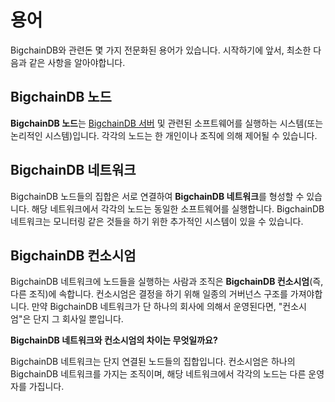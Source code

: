 <!---
Copyright BigchainDB GmbH and BigchainDB contributors
SPDX-License-Identifier: (Apache-2.0 AND CC-BY-4.0)
Code is Apache-2.0 and docs are CC-BY-4.0
--->

# 용어

BigchainDB와 관련돈 몇 가지 전문화된 용어가 있습니다. 시작하기에 앞서, 최소한 다음과 같은 사항을 알아야합니다. 

## BigchainDB 노드

**BigchainDB 노드**는 [BigchainDB 서버](https://docs.bigchaindb.com/projects/server/en/latest/introduction.html) 및 관련된 소프트웨어를 실행하는 시스템(또는 논리적인 시스템)입니다. 각각의 노드는 한 개인이나 조직에 의해 제어될 수 있습니다.

## BigchainDB 네트워크

BigchainDB 노드들의 집합은 서로 연결하여 **BigchainDB 네트워크**를 형성할 수 있습니다. 해당 네트워크에서 각각의 노드는 동일한 소프트웨어를 실행합니다. BigchainDB 네트워크는 모니터링 같은 것들을 하기 위한 추가적인 시스템이 있을 수 있습니다. 

## BigchainDB 컨소시엄

BigchainDB 네트워크에 노드들을 실행하는 사람과 조직은 **BigchainDB 컨소시엄**(즉, 다른 조직)에 속합니다. 컨소시엄은 결정을 하기 위해 일종의 거버넌스 구조를 가져야합니다. 만약 BigchainDB 네트워크가 단 하나의 회사에 의해서 운영된다면, "컨소시엄"은 단지 그 회사일 뿐입니다.

**BigchainDB 네트워크와 컨소시엄의 차이는 무엇일까요?**

BigchainDB 네트워크는 단지 연결된 노드들의 집합입니다. 컨소시엄은 하나의 BigchainDB 네트워크를 가지는 조직이며, 해당 네트워크에서 각각의 노드는 다른 운영자를 가집니다. 
